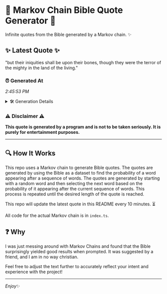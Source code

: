 # 📖 Markov Chain Bible Quote Generator 📖

Infinite quotes from the Bible generated by a Markov chain. ✨

## ✨ Latest Quote ✨
"but their iniquities shall be upon their bones, though they were the terror of the mighty in the land of the living."

### ⏰ Generated At
*2:45:53 PM*

<details>
    <summary>🛠️ Generation Details</summary>
    <p>
        <strong>🌱 Seed:</strong> but<br>
        <strong>🔄 Iterations:</strong> 21<br>
        <strong>📜 Context History:</strong><br>[ but ]: their<br>[ but, their ]: iniquities<br>[ but, their, iniquities ]: shall<br>[ but, their, iniquities, shall ]: be<br>[ but, their, iniquities, shall, be ]: upon<br>[ but, their, iniquities, shall, be, upon ]: their<br>[ their, iniquities, shall, be, upon, their ]: bones,<br>[ iniquities, shall, be, upon, their, bones, ]: though<br>[ shall, be, upon, their, bones,, though ]: they<br>[ be, upon, their, bones,, though, they ]: were<br>[ upon, their, bones,, though, they, were ]: the<br>[ their, bones,, though, they, were, the ]: terror<br>[ bones,, though, they, were, the, terror ]: of<br>[ though, they, were, the, terror, of ]: the<br>[ they, were, the, terror, of, the ]: mighty<br>[ were, the, terror, of, the, mighty ]: in<br>[ the, terror, of, the, mighty, in ]: the<br>[ terror, of, the, mighty, in, the ]: land<br>[ of, the, mighty, in, the, land ]: of<br>[ the, mighty, in, the, land, of ]: the<br>[ mighty, in, the, land, of, the ]: living.<br>
    </p>
</details>

### ⚠️ Disclaimer ⚠️
**This quote is generated by a program and is not to be taken seriously. It is purely for entertainment purposes.**

---

## 🔍 How It Works

This repo uses a Markov chain to generate Bible quotes. The quotes are generated by using the Bible as a dataset to find the probability of a word appearing after a sequence of words. The quotes are generated by starting with a random word and then selecting the next word based on the probability of it appearing after the current sequence of words. This process is repeated until the desired length of the quote is reached.

This repo will update the latest quote in this README every 10 minutes. ⏳

All code for the actual Markov chain is in `index.ts`.

## ❓ Why

I was just messing around with Markov Chains and found that the Bible surprisingly yielded good results when prompted. 
It was suggested by a friend, and I am in no way christian.

Feel free to adjust the text further to accurately reflect your intent and experience with the project!

---

*Enjoy*✨
